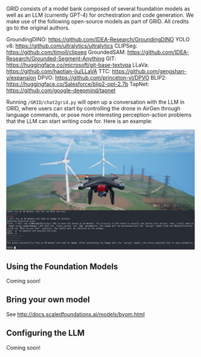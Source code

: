 GRID consists of a model bank composed of several foundation models as well as an LLM (currently GPT-4) for orchestration and code generation. We make use of the following open-source models as part of GRID. All credits go to the original authors.

GroundingDINO: https://github.com/IDEA-Research/GroundingDINO
YOLO v8: https://github.com/ultralytics/ultralytics
CLIPSeg: https://github.com/timojl/clipseg
GroundedSAM: https://github.com/IDEA-Research/Grounded-Segment-Anything
GIT: https://huggingface.co/microsoft/git-base-textvqa
LLaVa: https://github.com/haotian-liu/LLaVA
TTC: https://github.com/gengshan-y/expansion
DPVO: https://github.com/princeton-vl/DPVO
BLIP2: https://huggingface.co/Salesforce/blip2-opt-2.7b
TapNet: https://github.com/google-deepmind/tapnet

Running `/GRID/chat2grid.py` will open up a conversation with the LLM in GRID, where users can start by controlling the drone in AirGen through language commands, or pose more interesting perception-action problems that the LLM can start writing code for. Here is an example: 

![A picture of the AirGen simulator and the GRID interface together](../assets/grid_interface.png)

## Using the Foundation Models

Coming soon!

## Bring your own model

See http://docs.scaledfoundations.ai/models/byom.html

## Configuring the LLM

Coming soon! 
